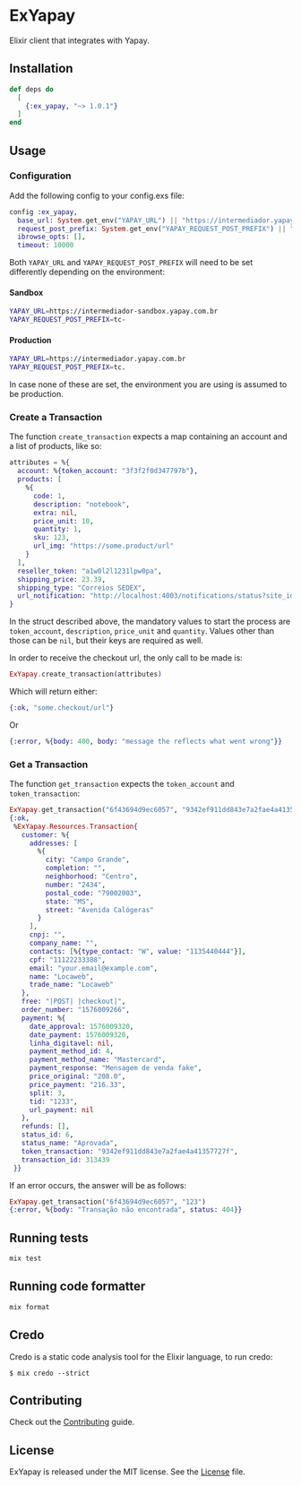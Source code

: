 # ExYapay

Elixir client that integrates with Yapay.

## Installation

```elixir
def deps do
  [
    {:ex_yapay, "~> 1.0.1"}
  ]
end
```

## Usage

### Configuration

Add the following config to your config.exs file:

```elixir
config :ex_yapay,
  base_url: System.get_env("YAPAY_URL") || "https://intermediador.yapay.com.br",
  request_post_prefix: System.get_env("YAPAY_REQUEST_POST_PREFIX") || "tc.",
  ibrowse_opts: [],
  timeout: 10000
```

Both `YAPAY_URL` and `YAPAY_REQUEST_POST_PREFIX` will need to be set differently depending on the environment:

#### Sandbox

```bash
YAPAY_URL=https://intermediador-sandbox.yapay.com.br
YAPAY_REQUEST_POST_PREFIX=tc-
```

#### Production

```bash
YAPAY_URL=https://intermediador.yapay.com.br
YAPAY_REQUEST_POST_PREFIX=tc.
```

In case none of these are set, the environment you are using is assumed to be production.

### Create a Transaction

The function `create_transaction` expects a map containing an account and a list of products, like so:

```elixir
attributes = %{
  account: %{token_account: "3f3f2f0d347797b"},
  products: [
    %{
      code: 1,
      description: "notebook",
      extra: nil,
      price_unit: 10,
      quantity: 1,
      sku: 123,
      url_img: "https://some.product/url"
    }
  ],
  reseller_token: "a1w0l2l1231lpw0pa",
  shipping_price: 23.39,
  shipping_type: "Correios SEDEX",
  url_notification: "http://localhost:4003/notifications/status?site_id=123&cart_id=445"
}
```

In the struct described above, the mandatory values to start the process are `token_account`, `description`, `price_unit` and `quantity`. Values other than those can be `nil`, but their keys are required as well.

In order to receive the checkout url, the only call to be made is:

```elixir
ExYapay.create_transaction(attributes)
```

Which will return either:

```elixir
{:ok, "some.checkout/url"}
```

Or

```elixir
{:error, %{body: 400, body: "message the reflects what went wrong"}}
```

### Get a Transaction

The function `get_transaction` expects the `token_account` and `token_transaction`:

```elixir
ExYapay.get_transaction("6f43694d9ec6057", "9342ef911dd843e7a2fae4a41357727f")
{:ok,
 %ExYapay.Resources.Transaction{
   customer: %{
     addresses: [
       %{
         city: "Campo Grande",
         completion: "",
         neighborhood: "Centro",
         number: "2434",
         postal_code: "79002003",
         state: "MS",
         street: "Avenida Calógeras"
       }
     ],
     cnpj: "",
     company_name: "",
     contacts: [%{type_contact: "W", value: "1135440444"}],
     cpf: "11122233388",
     email: "your.email@example.com",
     name: "Locaweb",
     trade_name: "Locaweb"
   },
   free: "|POST| |checkout|",
   order_number: "1576009266",
   payment: %{
     date_approval: 1576009320,
     date_payment: 1576009320,
     linha_digitavel: nil,
     payment_method_id: 4,
     payment_method_name: "Mastercard",
     payment_response: "Mensagem de venda fake",
     price_original: "208.0",
     price_payment: "216.33",
     split: 3,
     tid: "1233",
     url_payment: nil
   },
   refunds: [],
   status_id: 6,
   status_name: "Aprovada",
   token_transaction: "9342ef911dd843e7a2fae4a41357727f",
   transaction_id: 313439
 }}
```

If an error occurs, the answer will be as follows:

```elixir
ExYapay.get_transaction("6f43694d9ec6057", "123")
{:error, %{body: "Transação não encontrada", status: 404}}
```

## Running tests

```bash
mix test
```

## Running code formatter

```bash
mix format
```

## Credo

Credo is a static code analysis tool for the Elixir language, to run credo:

```
$ mix credo --strict
```

## Contributing

Check out the [Contributing](CONTRIBUTING.md) guide.

## License

ExYapay is released under the MIT license. See the [License](LICENSE.md) file.

